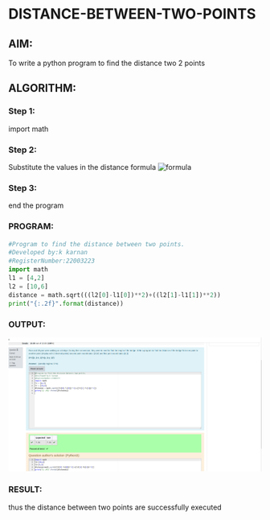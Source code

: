 # DISTANCE-BETWEEN-TWO-POINTS

## AIM:
To write a python program to find the distance two 2 points
## ALGORITHM:
### Step 1: 
import math
### Step 2: 
Substitute the values in the distance formula  ![formula](/formula.jpg)
### Step 3: 
end the program
### PROGRAM:
```python
#Program to find the distance between two points.
#Developed by:k karnan 
#RegisterNumber:22003223
import math 
l1 = [4,2]
l2 = [10,6]
distance = math.sqrt(((l2[0]-l1[0])**2)+((l2[1]-l1[1])**2))
print("{:.2f}".format(distance))
```
### OUTPUT:
![output](dis.png)

### RESULT:
thus the distance between two points are successfully executed